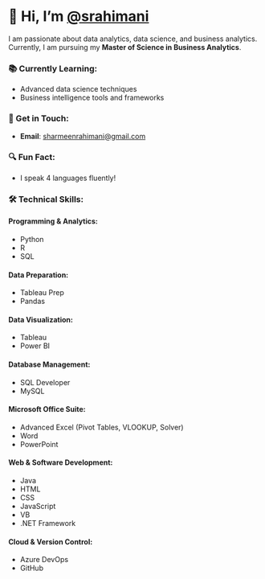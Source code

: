 # 👋 Hi, I’m [@srahimani](https://github.com/srahimani)

I am passionate about data analytics, data science, and business analytics. Currently, I am pursuing my **Master of Science in Business Analytics**.

### 📚 Currently Learning:
- Advanced data science techniques
- Business intelligence tools and frameworks

### 💬 Get in Touch:
- **Email**: sharmeenrahimani@gmail.com

### 🔍 Fun Fact:
- I speak 4 languages fluently!

### 🛠️ Technical Skills:

#### **Programming & Analytics:**
- Python
- R
- SQL

#### **Data Preparation:**
- Tableau Prep
- Pandas
  
#### **Data Visualization:**
- Tableau
- Power BI

#### **Database Management:**
- SQL Developer
- MySQL

#### **Microsoft Office Suite:**
- Advanced Excel (Pivot Tables, VLOOKUP, Solver)
- Word
- PowerPoint

#### **Web & Software Development:**
- Java
- HTML
- CSS
- JavaScript
- VB
- .NET Framework

#### **Cloud & Version Control:**
- Azure DevOps
- GitHub


